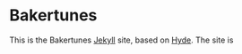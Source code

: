 # Bakertunes

This is the Bakertunes [Jekyll](http://jekyllrb.com) site, based on [Hyde](https://github.com/poole/hyde). The site is 
